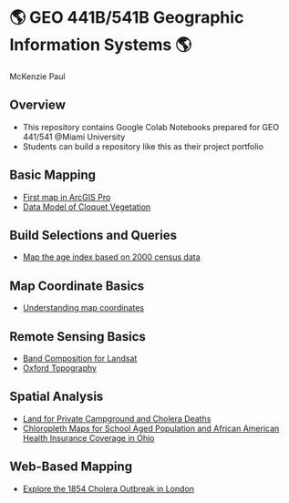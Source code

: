 # :earth_americas: GEO 441B/541B Geographic Information Systems :earth_americas:

McKenzie Paul

## Overview
- This repository contains Google Colab Notebooks prepared for GEO 441/541 @Miami University
- Students can build a repository like this as their project portfolio

## Basic Mapping

- [First map in ArcGIS Pro](https://github.com/mhpaul/gis-project-portfolio-geo441/blob/main/basic%20mapping/first-arc-gis-map.ipynb)
- [Data Model of Cloquet Vegetation](https://github.com/mhpaul/gis-project-portfolio-geo441/blob/main/basic%20mapping/cloquet-vegetation.ipynb)
  
## Build Selections and Queries
- [Map the age index based on 2000 census data](https://github.com/mhpaul/gis-project-portfolio-geo441/blob/main/selections-and-queries/age-index-mapping.ipynb)

## Map Coordinate Basics

- [Understanding map coordinates](https://github.com/mhpaul/gis-project-portfolio-geo441/blob/main/map-coordinates-basics/understanding-coordinates.ipynb)

## Remote Sensing Basics
- [Band Composition for Landsat](https://github.com/mhpaul/gis-project-portfolio-geo441/blob/main/remote-sensing-basics/understand_band_composite.ipynb)
- [Oxford Topography](https://github.com/mhpaul/gis-project-portfolio-geo441/blob/main/remote-sensing-basics/oxford-topography.ipynb)

## Spatial Analysis
- [Land for Private Campground and Cholera Deaths](https://github.com/mhpaul/gis-project-portfolio-geo441/blob/main/spatial_analysis/cholera-and-campground-maps.ipynb)
- [Chloropleth Maps for School Aged Population and African American Health Insurance Coverage in Ohio](https://github.com/mhpaul/gis-project-portfolio-geo441/blob/main/spatial_analysis/chloropleth-maps-using-census-tract-data.ipynb)

## Web-Based Mapping
- [Explore the 1854 Cholera Outbreak in London](https://miamioh.maps.arcgis.com/apps/instant/sidebar/index.html?appid=672a2fb7823a4488a82acc2a660afffe)
